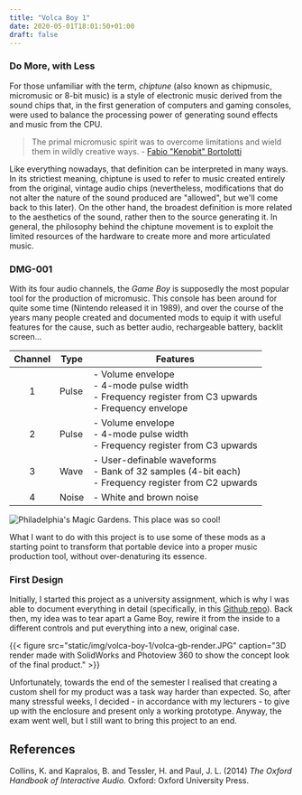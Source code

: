 ```yaml
---
title: "Volca Boy 1"
date: 2020-05-01T18:01:50+01:00
draft: false
---
```

### Do More, with Less 

For those unfamiliar with the term, *chiptune* (also known as chipmusic, micromusic or 8-bit music) is a style of electronic music derived from the sound chips that, in the first generation of computers and gaming consoles, were used to balance the processing power of generating sound effects and music from the CPU. 

>The primal micromusic spirit was to overcome limitations and wield them in wildly creative ways. - [Fabio "Kenobit" Bortolotti][1]

Like everything nowadays, that definition can be interpreted in many ways. In its strictiest meaning, chiptune is used to refer to music created entirely from the original, vintage audio chips (nevertheless, modifications that do not alter the nature of the sound produced are "allowed", but we'll come back to this later). On the other hand, the broadest definition is more related to the aesthetics of the sound, rather then to the source generating it. In general, the philosophy behind the chiptune movement is to exploit the limited resources of the hardware to create more and more articulated music. 

### DMG-001

With its four audio channels, the *Game Boy* is supposedly the most popular tool for the production of micromusic. This console has been around for quite some time (Nintendo released it in 1989), and over the course of the years many people created and documented mods to equip it with useful features for the cause, such as better audio, rechargeable battery, backlit screen... 

| Channel | Type  | Features                                                                                                  |
|:-------:|-------|-----------------------------------------------------------------------------------------------------------|
|    1    | Pulse | - Volume envelope<br>- 4-mode pulse width<br>- Frequency register from C3 upwards<br>- Frequency envelope |
|    2    | Pulse | - Volume envelope<br>- 4-mode pulse width<br>- Frequency register from C3 upwards                         |
|    3    | Wave  | - User-definable waveforms<br>- Bank of 32 samples (4-bit each)<br>- Frequency register from C2 upwards   |
|    4    | Noise | - White and brown noise                                                                                   |

![Philadelphia's Magic Gardens. This place was so cool!](/static/img/volca-boy-1/ "Game Boy audio channels")

What I want to do with this project is to use some of these mods as a starting point to transform that portable device into a proper music production tool, without over-denaturing its essence. 

### First Design

Initially, I started this project as a university assignment, which is why I was able to document everything in detail (specifically, in this [Github repo][2]). Back then, my idea was to tear apart a Game Boy, rewire it from the inside to a different controls and put everything into a new, original case.  

{{< figure src="static/img/volca-boy-1/volca-gb-render.JPG" caption="3D render made with SolidWorks and Photoview 360 to show the concept look of the final product." >}}

Unfortunately, towards the end of the semester I realised that creating a custom shell for my product was a task way harder than expected. So, after many stressful weeks, I decided - in accordance with my lecturers - to give up with the enclosure and present only a working prototype. Anyway, the exam went well, but I still want to bring this project to an end.

## References

Collins, K. and Kapralos, B. and Tessler, H. and Paul, J. L. (2014) *The Oxford Handbook of Interactive Audio.* Oxford: Oxford University Press.

[1]: <https://twitter.com/fabiobortolotti/status/1267093927800139777> "Chiptune is dead. Here's what I think."
[2]: <https://github.com/s-gregorini003/interfaces-and-interactivity> "Interfaces and Interactivity"
